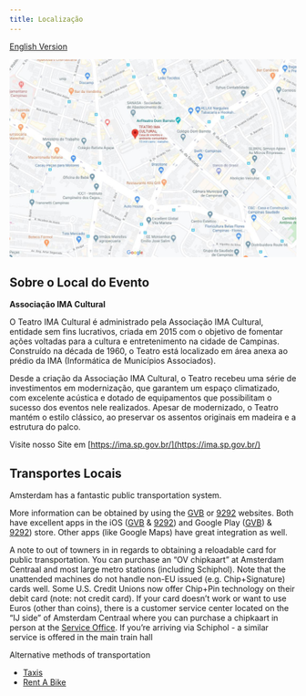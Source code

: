 ```yaml
---
title: Localização
---
```

[English Version](./venue-en_us.md)

![IMA](/static/img/2020-campinas/ima-pt_br.jpg)

## Sobre o Local do Evento

**Associação IMA Cultural**

O Teatro IMA Cultural é administrado pela Associação IMA Cultural, entidade sem fins lucrativos, criada em 2015 com o objetivo de fomentar ações voltadas para a cultura e entretenimento na cidade de Campinas. Construído na década de 1960, o Teatro está localizado em área anexa ao prédio da IMA (Informática de Municípios Associados).

Desde a criação da Associação IMA Cultural, o Teatro recebeu uma série de investimentos em modernização, que garantem um espaço climatizado, com excelente acústica e dotado de equipamentos que possibilitam o sucesso dos eventos nele realizados. Apesar de modernizado, o Teatro mantém o estilo clássico, ao preservar os assentos originais em madeira e a estrutura do palco.

Visite nosso Site em [https://ima.sp.gov.br/](https://ima.sp.gov.br/)

## Transportes Locais

Amsterdam has a fantastic public transportation system.

More information can be obtained by using the [GVB](http://en.gvb.nl/) or [9292](http://9292.nl/en) websites. Both have excellent apps in the iOS ([GVB](https://itunes.apple.com/nl/app/gvb/id370393784) & [9292](https://itunes.apple.com/nl/app/9292/id556557690)) and Google Play ([GVB](https://play.google.com/store/apps/details?id=nl.moopmobility.gvb&hl=en)) & [9292](https://play.google.com/store/apps/details?id=nl.negentwee&hl=en)) store. Other apps (like Google Maps) have great integration as well.

A note to out of towners in in regards to obtaining a reloadable card for public transportation.
You can purchase an “OV chipkaart” at Amsterdam Centraal and most large metro stations (including Schiphol). Note that the unattended machines do not handle non-EU issued (e.g. Chip+Signature) cards well. Some U.S. Credit Unions now offer Chip+Pin technology on their debit card (note: not credit card). If your card doesn’t work or want to use Euros (other than coins), there is a customer service center located on the “IJ side” of Amsterdam Centraal where you can purchase a chipkaart in person at the [Service Office](https://www.nsinternational.nl/en/tickets-services/opening-hours-ticket-and-service-shops). If you’re arriving via Schiphol - a similar service is offered in the main train hall

Alternative methods of transportation

- [Taxis](http://www.iamsterdam.com/en/visiting/plan-your-trip/getting-around/taxis)
- [Rent A Bike](http://www.iamsterdam.com/en/visiting/plan-your-trip/getting-around/rental/bike-hire)
